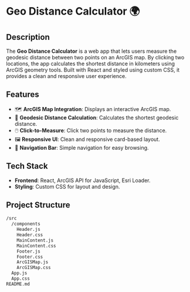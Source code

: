 # Geo Distance Calculator 🌍

## Description

The **Geo Distance Calculator** is a web app that lets users measure the geodesic distance between two points on an ArcGIS map. By clicking two locations, the app calculates the shortest distance in kilometers using ArcGIS geometry tools. Built with React and styled using custom CSS, it provides a clean and responsive user experience.

## Features

- 🗺️ **ArcGIS Map Integration**: Displays an interactive ArcGIS map.
- 📏 **Geodesic Distance Calculation**: Calculates the shortest geodesic distance.
- 🖱️ **Click-to-Measure**: Click two points to measure the distance.
- 🖼️ **Responsive UI**: Clean and responsive card-based layout.
- 🔗 **Navigation Bar**: Simple navigation for easy browsing.

## Tech Stack

- **Frontend**: React, ArcGIS API for JavaScript, Esri Loader.
- **Styling**: Custom CSS for layout and design.

## Project Structure

```bash
/src
  /components
    Header.js
    Header.css
    MainContent.js
    MainContent.css
    Footer.js
    Footer.css
    ArcGISMap.js
    ArcGISMap.css
  App.js
  App.css
README.md
```
